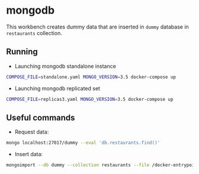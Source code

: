 # mongodb
This workbench creates dummy data that are inserted in `dummy` database in `restaurants` collection.

## Running
* Launching mongodb standalone instance
```bash
COMPOSE_FILE=standalone.yaml MONGO_VERSION=3.5 docker-compose up
```
* Launching mongodb replicated set
```bash
COMPOSE_FILE=replicas3.yaml MONGO_VERSION=3.5 docker-compose up
```

## Useful commands
* Request data:
```bash
mongo localhost:27017/dummy --eval 'db.restaurants.find()'
```

* Insert data:
```bash
mongoimport --db dummy --collection restaurants --file /docker-entrypoint-initdb.d/restaurants.json
```
